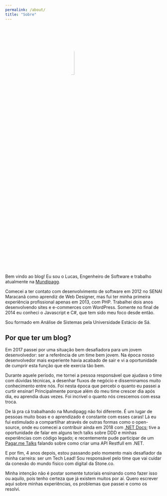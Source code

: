 ```yaml
---
permalink: /about/
title: "Sobre"
---
```


<img src="https://pbs.twimg.com/profile_images/1100360595944194049/XukYIGpu_400x400.jpg" style="border-radius:50%; width:20%; margin:0 40%" />

Bem vindo ao blog! Eu sou o Lucas, Engenheiro de Software e trabalho atualmente na [Mundipagg](https://www.mundipagg.com/).

Comecei a ter contato com desenvolvimento de software em 2012 no SENAI Maracanã como aprendiz de Web Designer, mas fui ter minha primeira experiência profissional apenas em 2013, com PHP. Trabalhei dois anos desenvolvendo sites e e-commerces com WordPress. Somente no final de 2014 eu conheci o Javascript e C#, que tem sido meu foco desde então.

Sou formado em Análise de Sistemas pela Universidade Estácio de Sá.

## Por que ter um blog?
Em 2017 passei por uma situação bem desafiadora para um jovem desenvolvedor: ser a referência de um time bem jovem. Na época nosso desenvolvedor mais experiente havia acabado de sair e vi a oportunidade de cumprir esta função que ele exercia tão bem. 

Durante aquele período, me tornei a pessoa responsável que ajudava o time com dúvidas técnicas, a desenhar fluxos de negócio e disseminamos muito conhecimento entre nós. Foi nesta época que percebi o quanto eu passei a curtir ensinar! Principalmente porque além do meu time crescer dia após dia, eu aprendia duas vezes. Foi incrível o quanto nós crescemos com essa troca. 

De lá pra cá trabalhando na Mundipagg não foi diferente. É um lugar de pessoas muito boas e o aprendizado é constante com esses caras! Lá eu fui estimulado a compartilhar através de outras formas como o open-source, onde eu comecei a contribuir ainda em 2018 com [.NET Docs](https://docs.microsoft.com/pt-br/dotnet/); tive a oportunidade de falar em alguns tech talks sobre DDD e minhas experiências com código legado; e recentemente pude participar de um [Pagar.me Talks](https://www.youtube.com/channel/UCNhSCufrcOMeFvzEM7tt9Lw) falando sobre como criar uma API Restfull em .NET.

E por fim, 4 anos depois, estou passando pelo momento mais desafiador da minha carreira: ser um Tech Lead! Sou responsável pelo time que vai cuidar da conexão do mundo físico com digital da Stone.co. 

Minha intenção não é postar somente tutoriais ensinando como fazer isso ou aquilo, pois tenho certeza que já existem muitos por aí. Quero escrever aqui sobre minhas experiências, os problemas que passei e como os resolvi. 
